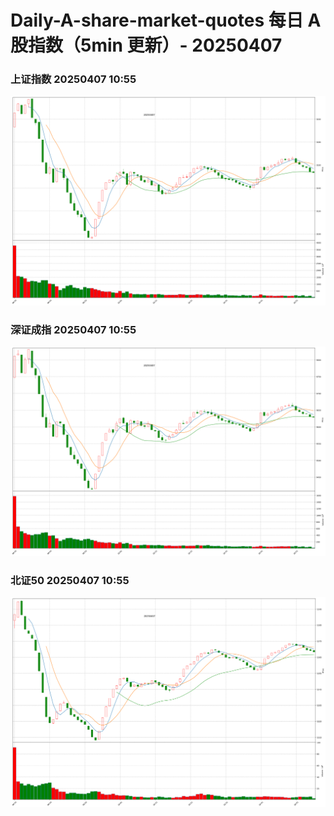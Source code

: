
# Daily-A-share-market-quotes 每日 A 股指数（5min 更新）- 20250407

### 上证指数 20250407 10:55
![](./fig/2025/4/20250407-sh000001.png)

### 深证成指 20250407 10:55
![](./fig/2025/4/20250407-sz399001.png)

### 北证50 20250407 10:55
![](./fig/2025/4/20250407-bj899050.png)
